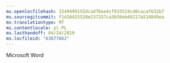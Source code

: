 ```yaml
---
ms.openlocfilehash: 1549499155dcad76ee4cf933519cd8cacaf632b7
ms.sourcegitcommit: f1d16425528e237257ca3b58eb49217a514849ea
ms.translationtype: MT
ms.contentlocale: pl-PL
ms.lasthandoff: 04/24/2019
ms.locfileid: "63877662"
---
```

Microsoft Word